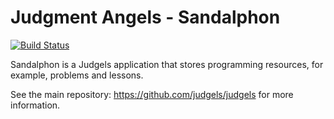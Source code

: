 # Judgment Angels - Sandalphon

[![Build Status](https://travis-ci.org/judgels/sandalphon.svg?branch=master)](https://travis-ci.org/judgels/sandalphon)

Sandalphon is a Judgels application that stores programming resources, for example, problems and lessons.

See the main repository: https://github.com/judgels/judgels for more information.
